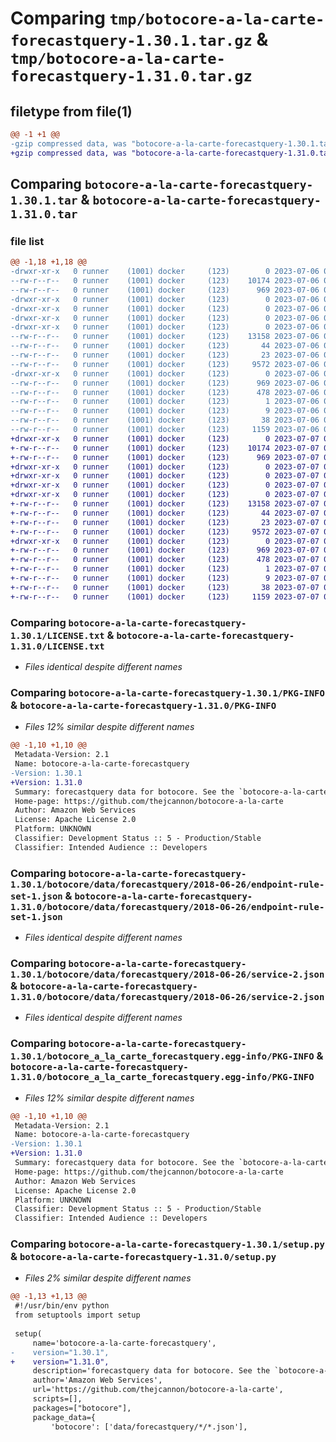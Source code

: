 # Comparing `tmp/botocore-a-la-carte-forecastquery-1.30.1.tar.gz` & `tmp/botocore-a-la-carte-forecastquery-1.31.0.tar.gz`

## filetype from file(1)

```diff
@@ -1 +1 @@
-gzip compressed data, was "botocore-a-la-carte-forecastquery-1.30.1.tar", last modified: Thu Jul  6 01:45:10 2023, max compression
+gzip compressed data, was "botocore-a-la-carte-forecastquery-1.31.0.tar", last modified: Fri Jul  7 01:44:01 2023, max compression
```

## Comparing `botocore-a-la-carte-forecastquery-1.30.1.tar` & `botocore-a-la-carte-forecastquery-1.31.0.tar`

### file list

```diff
@@ -1,18 +1,18 @@
-drwxr-xr-x   0 runner    (1001) docker     (123)        0 2023-07-06 01:45:10.070880 botocore-a-la-carte-forecastquery-1.30.1/
--rw-r--r--   0 runner    (1001) docker     (123)    10174 2023-07-06 01:45:09.000000 botocore-a-la-carte-forecastquery-1.30.1/LICENSE.txt
--rw-r--r--   0 runner    (1001) docker     (123)      969 2023-07-06 01:45:10.066880 botocore-a-la-carte-forecastquery-1.30.1/PKG-INFO
-drwxr-xr-x   0 runner    (1001) docker     (123)        0 2023-07-06 01:45:10.066880 botocore-a-la-carte-forecastquery-1.30.1/botocore/
-drwxr-xr-x   0 runner    (1001) docker     (123)        0 2023-07-06 01:45:10.066880 botocore-a-la-carte-forecastquery-1.30.1/botocore/data/
-drwxr-xr-x   0 runner    (1001) docker     (123)        0 2023-07-06 01:45:10.066880 botocore-a-la-carte-forecastquery-1.30.1/botocore/data/forecastquery/
-drwxr-xr-x   0 runner    (1001) docker     (123)        0 2023-07-06 01:45:10.066880 botocore-a-la-carte-forecastquery-1.30.1/botocore/data/forecastquery/2018-06-26/
--rw-r--r--   0 runner    (1001) docker     (123)    13158 2023-07-06 01:44:40.000000 botocore-a-la-carte-forecastquery-1.30.1/botocore/data/forecastquery/2018-06-26/endpoint-rule-set-1.json
--rw-r--r--   0 runner    (1001) docker     (123)       44 2023-07-06 01:44:40.000000 botocore-a-la-carte-forecastquery-1.30.1/botocore/data/forecastquery/2018-06-26/examples-1.json
--rw-r--r--   0 runner    (1001) docker     (123)       23 2023-07-06 01:44:40.000000 botocore-a-la-carte-forecastquery-1.30.1/botocore/data/forecastquery/2018-06-26/paginators-1.json
--rw-r--r--   0 runner    (1001) docker     (123)     9572 2023-07-06 01:44:40.000000 botocore-a-la-carte-forecastquery-1.30.1/botocore/data/forecastquery/2018-06-26/service-2.json
-drwxr-xr-x   0 runner    (1001) docker     (123)        0 2023-07-06 01:45:10.066880 botocore-a-la-carte-forecastquery-1.30.1/botocore_a_la_carte_forecastquery.egg-info/
--rw-r--r--   0 runner    (1001) docker     (123)      969 2023-07-06 01:45:10.000000 botocore-a-la-carte-forecastquery-1.30.1/botocore_a_la_carte_forecastquery.egg-info/PKG-INFO
--rw-r--r--   0 runner    (1001) docker     (123)      478 2023-07-06 01:45:10.000000 botocore-a-la-carte-forecastquery-1.30.1/botocore_a_la_carte_forecastquery.egg-info/SOURCES.txt
--rw-r--r--   0 runner    (1001) docker     (123)        1 2023-07-06 01:45:10.000000 botocore-a-la-carte-forecastquery-1.30.1/botocore_a_la_carte_forecastquery.egg-info/dependency_links.txt
--rw-r--r--   0 runner    (1001) docker     (123)        9 2023-07-06 01:45:10.000000 botocore-a-la-carte-forecastquery-1.30.1/botocore_a_la_carte_forecastquery.egg-info/top_level.txt
--rw-r--r--   0 runner    (1001) docker     (123)       38 2023-07-06 01:45:10.070880 botocore-a-la-carte-forecastquery-1.30.1/setup.cfg
--rw-r--r--   0 runner    (1001) docker     (123)     1159 2023-07-06 01:45:09.000000 botocore-a-la-carte-forecastquery-1.30.1/setup.py
+drwxr-xr-x   0 runner    (1001) docker     (123)        0 2023-07-07 01:44:01.251405 botocore-a-la-carte-forecastquery-1.31.0/
+-rw-r--r--   0 runner    (1001) docker     (123)    10174 2023-07-07 01:44:01.000000 botocore-a-la-carte-forecastquery-1.31.0/LICENSE.txt
+-rw-r--r--   0 runner    (1001) docker     (123)      969 2023-07-07 01:44:01.251405 botocore-a-la-carte-forecastquery-1.31.0/PKG-INFO
+drwxr-xr-x   0 runner    (1001) docker     (123)        0 2023-07-07 01:44:01.251405 botocore-a-la-carte-forecastquery-1.31.0/botocore/
+drwxr-xr-x   0 runner    (1001) docker     (123)        0 2023-07-07 01:44:01.251405 botocore-a-la-carte-forecastquery-1.31.0/botocore/data/
+drwxr-xr-x   0 runner    (1001) docker     (123)        0 2023-07-07 01:44:01.251405 botocore-a-la-carte-forecastquery-1.31.0/botocore/data/forecastquery/
+drwxr-xr-x   0 runner    (1001) docker     (123)        0 2023-07-07 01:44:01.251405 botocore-a-la-carte-forecastquery-1.31.0/botocore/data/forecastquery/2018-06-26/
+-rw-r--r--   0 runner    (1001) docker     (123)    13158 2023-07-07 01:43:28.000000 botocore-a-la-carte-forecastquery-1.31.0/botocore/data/forecastquery/2018-06-26/endpoint-rule-set-1.json
+-rw-r--r--   0 runner    (1001) docker     (123)       44 2023-07-07 01:43:28.000000 botocore-a-la-carte-forecastquery-1.31.0/botocore/data/forecastquery/2018-06-26/examples-1.json
+-rw-r--r--   0 runner    (1001) docker     (123)       23 2023-07-07 01:43:28.000000 botocore-a-la-carte-forecastquery-1.31.0/botocore/data/forecastquery/2018-06-26/paginators-1.json
+-rw-r--r--   0 runner    (1001) docker     (123)     9572 2023-07-07 01:43:28.000000 botocore-a-la-carte-forecastquery-1.31.0/botocore/data/forecastquery/2018-06-26/service-2.json
+drwxr-xr-x   0 runner    (1001) docker     (123)        0 2023-07-07 01:44:01.251405 botocore-a-la-carte-forecastquery-1.31.0/botocore_a_la_carte_forecastquery.egg-info/
+-rw-r--r--   0 runner    (1001) docker     (123)      969 2023-07-07 01:44:01.000000 botocore-a-la-carte-forecastquery-1.31.0/botocore_a_la_carte_forecastquery.egg-info/PKG-INFO
+-rw-r--r--   0 runner    (1001) docker     (123)      478 2023-07-07 01:44:01.000000 botocore-a-la-carte-forecastquery-1.31.0/botocore_a_la_carte_forecastquery.egg-info/SOURCES.txt
+-rw-r--r--   0 runner    (1001) docker     (123)        1 2023-07-07 01:44:01.000000 botocore-a-la-carte-forecastquery-1.31.0/botocore_a_la_carte_forecastquery.egg-info/dependency_links.txt
+-rw-r--r--   0 runner    (1001) docker     (123)        9 2023-07-07 01:44:01.000000 botocore-a-la-carte-forecastquery-1.31.0/botocore_a_la_carte_forecastquery.egg-info/top_level.txt
+-rw-r--r--   0 runner    (1001) docker     (123)       38 2023-07-07 01:44:01.251405 botocore-a-la-carte-forecastquery-1.31.0/setup.cfg
+-rw-r--r--   0 runner    (1001) docker     (123)     1159 2023-07-07 01:44:01.000000 botocore-a-la-carte-forecastquery-1.31.0/setup.py
```

### Comparing `botocore-a-la-carte-forecastquery-1.30.1/LICENSE.txt` & `botocore-a-la-carte-forecastquery-1.31.0/LICENSE.txt`

 * *Files identical despite different names*

### Comparing `botocore-a-la-carte-forecastquery-1.30.1/PKG-INFO` & `botocore-a-la-carte-forecastquery-1.31.0/PKG-INFO`

 * *Files 12% similar despite different names*

```diff
@@ -1,10 +1,10 @@
 Metadata-Version: 2.1
 Name: botocore-a-la-carte-forecastquery
-Version: 1.30.1
+Version: 1.31.0
 Summary: forecastquery data for botocore. See the `botocore-a-la-carte` package for more info.
 Home-page: https://github.com/thejcannon/botocore-a-la-carte
 Author: Amazon Web Services
 License: Apache License 2.0
 Platform: UNKNOWN
 Classifier: Development Status :: 5 - Production/Stable
 Classifier: Intended Audience :: Developers
```

### Comparing `botocore-a-la-carte-forecastquery-1.30.1/botocore/data/forecastquery/2018-06-26/endpoint-rule-set-1.json` & `botocore-a-la-carte-forecastquery-1.31.0/botocore/data/forecastquery/2018-06-26/endpoint-rule-set-1.json`

 * *Files identical despite different names*

### Comparing `botocore-a-la-carte-forecastquery-1.30.1/botocore/data/forecastquery/2018-06-26/service-2.json` & `botocore-a-la-carte-forecastquery-1.31.0/botocore/data/forecastquery/2018-06-26/service-2.json`

 * *Files identical despite different names*

### Comparing `botocore-a-la-carte-forecastquery-1.30.1/botocore_a_la_carte_forecastquery.egg-info/PKG-INFO` & `botocore-a-la-carte-forecastquery-1.31.0/botocore_a_la_carte_forecastquery.egg-info/PKG-INFO`

 * *Files 12% similar despite different names*

```diff
@@ -1,10 +1,10 @@
 Metadata-Version: 2.1
 Name: botocore-a-la-carte-forecastquery
-Version: 1.30.1
+Version: 1.31.0
 Summary: forecastquery data for botocore. See the `botocore-a-la-carte` package for more info.
 Home-page: https://github.com/thejcannon/botocore-a-la-carte
 Author: Amazon Web Services
 License: Apache License 2.0
 Platform: UNKNOWN
 Classifier: Development Status :: 5 - Production/Stable
 Classifier: Intended Audience :: Developers
```

### Comparing `botocore-a-la-carte-forecastquery-1.30.1/setup.py` & `botocore-a-la-carte-forecastquery-1.31.0/setup.py`

 * *Files 2% similar despite different names*

```diff
@@ -1,13 +1,13 @@
 #!/usr/bin/env python
 from setuptools import setup
 
 setup(
     name='botocore-a-la-carte-forecastquery',
-    version="1.30.1",
+    version="1.31.0",
     description='forecastquery data for botocore. See the `botocore-a-la-carte` package for more info.',
     author='Amazon Web Services',
     url='https://github.com/thejcannon/botocore-a-la-carte',
     scripts=[],
     packages=["botocore"],
     package_data={
         'botocore': ['data/forecastquery/*/*.json'],
```

